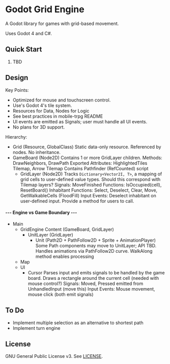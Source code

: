 # Godot Grid Engine

A Godot library for games with grid-based movement.

Uses Godot 4 and C#.

## Quick Start

1. TBD

## Design

Key Points:
- Optimized for mouse and touchscreen control.
- Use's Godot 4's tile system.
- Resources for Data, Nodes for Logic
- See best practices in mobile-trpg README
- UI events are emitted as Signals; user must handle all UI events.
- No plans for 3D support.

Hierarchy:
- Grid (Resource, GlobalClass)
  Static data-only resource. Referenced by nodes. No inheritance.
- GameBoard (Node2D)
  Contains 1 or more GridLayer children.
  Methods: DrawNeighbors, DrawPath
  Exported Attributes: HighlightedTiles Tilemap, Arrow Tilemap
  Contains Pathfinder (RefCounted) script
  - GridLayer (Node2D)
    Tracks `Dictionary<Vector2I, T>`, a mapping of grid cells to user-defined value types.
    Should this correspond with Tilemap layers?
	Signals: MoveFinished
    Functions: IsOccupied(cell), ResetBoard()
    Inhabitant Functions: Select, Deselect, Clear, Move, GetWalkableCells (FloodFill)
    Input Events: Deselect inhabitant on user-defined input. Provide a method for users to call.

#### --- Engine vs Game Boundary ---

- Main
  - GridEngine Content (GameBoard, GridLayer)
    - UnitLayer (GridLayer)
      - Unit (Path2D + PathFollow2D + Sprite + AnimationPlayer)
        Some Path components may move to UnitLayer; API TBD.
        Handles animations via PathFollow2D curve.
		WalkAlong method enables processing
  - Map
  - UI
    - Cursor
      Parses input and emits signals to be handled by the game board.
      Draws a rectangle around the current cell (needed with mouse control?)
      Signals: Moved, Pressed emitted from UnhandledInput (move this)
      Input Events: Mouse movement, mouse click (both emit signals)

## To Do

- Implement multiple selection as an alternative to shortest path
- Implement turn engine

## License

GNU General Public License v3. See [LICENSE](LICENSE).
